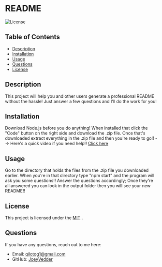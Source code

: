 # README
  
![License](https://img.shields.io/badge/License-MIT-blue.svg)
## Table of Contents

- [Description](#description)
- [Installation](#installation)
- [Usage](#usage)
- [Questions](#questions)
- [License](#license)


## Description
This project will help you and other users generate a professional README without the hassle! Just answer a few questions and I'll do the work for you!

## Installation

Download Node.js before you do anything! When installed that click the "Code" button on the right side and download the .zip file. Once that's downloaded extract everything in the .zip file and then you're ready to go!! --> Here's a quick video if you need help!! [Click here](https://youtu.be/ilfi0he_heY)


## Usage

Go to the directory that holds the files from the .zip file you downloaded earlier. When you're in that directory type "npm start" and the program will ask you some questions!! Answer the questions accordingly; Once they're all answered you can look in the output folder then you will see your new README!!



## License
This project is licensed under the [MIT](https://github.com/git/git-scm.com/blob/main/MIT-LICENSE.txt)
.



## Questions
If you have any questions, reach out to me here:
- Email: qilotog1@gmail.com
- GitHub: [JoeyVedder](https://github.com/JoeyVedder)
  
